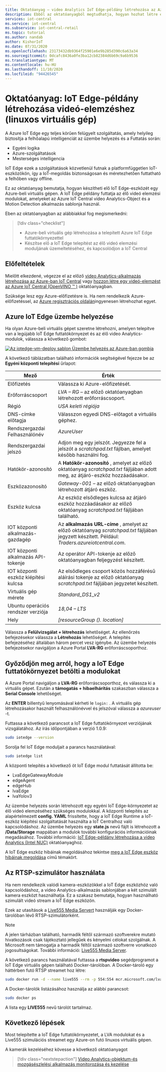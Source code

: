 ```yaml
---
title: Oktatóanyag – video Analytics IoT Edge-példány létrehozása az Azure-ban IoT Central (Linux rendszerű virtuális gép)
description: Ebből az oktatóanyagból megtudhatja, hogyan hozhat létre egy Linux rendszerű virtuális gépen a video Analytics-IoT Edge példányt a video Analytics-Object és a Motion Detection alkalmazás sablonnal.
services: iot-central
ms.service: iot-central
ms.subservice: iot-central-retail
ms.topic: tutorial
ms.author: nandab
author: KishorIoT
ms.date: 07/31/2020
ms.openlocfilehash: 23173432db9364f25901e6e9b285d390c6a63a34
ms.sourcegitcommit: 0dcafc8436a0fe3ba12cb82384d6b69c9a6b9536
ms.translationtype: MT
ms.contentlocale: hu-HU
ms.lasthandoff: 11/10/2020
ms.locfileid: "94426545"
---
```

# <a name="tutorial-create-an-iot-edge-instance-for-video-analytics-linux-vm"></a>Oktatóanyag: IoT Edge-példány létrehozása videó-elemzéshez (linuxos virtuális gép)

A Azure IoT Edge egy teljes körűen felügyelt szolgáltatás, amely helyileg biztosítja a felhőalapú intelligenciát az üzembe helyezés és a Futtatás során:

* Egyéni logika
* Azure-szolgáltatások
* Mesterséges intelligencia

IoT Edge ezek a szolgáltatások közvetlenül futnak a platformfüggetlen IoT-eszközökön, így a IoT-megoldás biztonságosan és méretezhetően futtatható a felhőben vagy offline.

Ez az oktatóanyag bemutatja, hogyan készítheti elő IoT Edge-eszközét egy Azure-beli virtuális gépen. A IoT Edge példány futtatja az élő videó elemzési modulokat, amelyeket az Azure IoT Central video Analytics-Object és a Motion Detection alkalmazás sablonja használ.

Eben az oktatóanyagban az alábbiakkal fog megismerkedni:
> [!div class="checklist"]
> * Azure-beli virtuális gép létrehozása a telepített Azure IoT Edge futtatókörnyezettel
> * Készítse elő a IoT Edge telepítést az élő videó elemzési moduljának üzemeltetéséhez, és kapcsolódjon a IoT Central

## <a name="prerequisites"></a>Előfeltételek

Mielőtt elkezdené, végezze el az előző [video Analytics-alkalmazás létrehozása az Azure-ban IoT Central](./tutorial-video-analytics-create-app-yolo-v3.md) vagy [hozzon létre egy videó-elemzést az Azure IoT Central (OpenVINO &trade; )](tutorial-video-analytics-create-app-openvino.md) oktatóanyagban.

Szüksége lesz egy Azure-előfizetésre is. Ha nem rendelkezik Azure-előfizetéssel, az [Azure regisztrációs oldalán](https://aka.ms/createazuresubscription)ingyenesen létrehozhat egyet.

## <a name="deploy-azure-iot-edge"></a>Azure IoT Edge üzembe helyezése

Ha olyan Azure-beli virtuális gépet szeretne létrehozni, amelyen telepítve van a legújabb IoT Edge futtatókörnyezet és az élő video Analytics-modulok, válassza a következő gombot:

[![Az iotedge-vm-deploy sablon Üzembe helyezés az Azure-ban gombja](https://aka.ms/deploytoazurebutton)](https://portal.azure.com/#create/Microsoft.Template/uri/https%3A%2F%2Fraw.githubusercontent.com%2FAzure%2Flive-video-analytics%2Fmaster%2Fref-apps%2Flva-edge-iot-central-gateway%2Fvm_deploy%2FedgeModuleVMDeploy.json)

A következő táblázatban található információk segítségével fejezze be az **Egyéni központi telepítési** űrlapot:

| Mező | Érték |
| ----- | ----- |
| Előfizetés | Válassza ki Azure-előfizetését. |
| Erőforráscsoport | *LVA – RG* – az előző oktatóanyagban létrehozott erőforráscsoport. |
| Régió       | *USA keleti régiója* |
| DNS-címke előtagja | Válasszon egyedi DNS-előtagot a virtuális géphez. |
| Rendszergazdai Felhasználónév | *AzureUser* |
| Rendszergazdai jelszó | Adjon meg egy jelszót. Jegyezze fel a jelszót a *scratchpad.txt* fájlban, amelyet később használni fog. |
| Hatókör-azonosító | A **Hatókör-azonosító** , amelyet az előző oktatóanyag *scratchpad.txt* fájljában adott meg, az átjáró-eszköz hozzáadásakor. |
| Eszközazonosító | *Gateway-001* – az előző oktatóanyagban létrehozott átjáró eszköz. |
| Eszköz kulcsa | Az eszköz elsődleges kulcsa az átjáró eszköz hozzáadásakor az előző oktatóanyag *scratchpad.txt* fájljában található. |
| IOT központi alkalmazás-gazdagép | Az **alkalmazás URL-címe** , amelyet az előző oktatóanyag *scratchpad.txt* fájljában jegyzett készített. Például: *Traders.azureiotcentral.com*. |
| IOT központi alkalmazás API-tokenje | Az operátor API-tokenje az előző oktatóanyagban feljegyzést készített. |
| IOT központi eszköz kiépítési kulcsa | Az elsődleges csoport közös hozzáférésű aláírási tokenje az előző oktatóanyag *scratchpad.txt* fájljában jegyzetet készített. |
| Virtuális gép mérete | *Standard_DS1_v2* |
| Ubuntu operációs rendszer verziója | *18,04 – LTS* |
| Hely | *[resourceGroup (). location]* |

Válassza a **Felülvizsgálat + létrehozás** lehetőséget. Az ellenőrzés befejezésekor válassza a **Létrehozás** lehetőséget. A telepítés befejezéséhez általában három percet vesz igénybe. Az üzembe helyezés befejezésekor navigáljon a Azure Portal **LVA-RG** erőforráscsoporthoz.

## <a name="ensure-the-iot-edge-runtime-loads-the-modules"></a>Győződjön meg arról, hogy a IoT Edge futtatókörnyezet betölti a modulokat

A Azure Portal navigáljon a **LVA-RG** erőforráscsoporthoz, és válassza ki a virtuális gépet. Ezután a **támogatás + hibaelhárítás** szakaszban válassza a **Serial Console** lehetőséget.

Az **ENTER** billentyű lenyomásával kérheti le `login:` . A virtuális gép létrehozásakor használt felhasználónévvel és jelszóval válassza a *azureuser* -t.

Futtassa a következő parancsot a IoT Edge futtatókörnyezet verziójának vizsgálatához. Az írás időpontjában a verzió 1.0.9:

```bash
sudo iotedge --version
```

Sorolja fel IoT Edge moduljait a parancs használatával:

```bash
sudo iotedge list
```

A központi telepítés a következő öt IoT Edge modul futtatását állította be:

* LvaEdgeGatewayModule
* edgeAgent
* edgeHub
* lvaEdge
* lvaYolov3

Az üzembe helyezés során létrehozott egy egyéni IoT Edge-környezetet az élő videó elemzéséhez szükséges modulokkal. A központi telepítés az alapértelmezett **config. YAML** frissítette, hogy a IoT Edge Runtime a IoT-eszköz kiépítési szolgáltatását használta a IoT Centralhoz való kapcsolódáshoz. Az üzembe helyezés egy **state.js** nevű fájlt is létrehozott a **/Data/Storage** mappában a modulok további konfigurációs információinak megadásához. További információ: [IoT Edge-példány létrehozása a video Analytics (Intel NUC)](./tutorial-video-analytics-iot-edge-nuc.md) oktatóanyaghoz.

A IoT Edge eszköz hibáinak megoldásához tekintse [meg a IoT Edge eszköz hibáinak megoldása](../../iot-edge/troubleshoot.md) című témakört.

## <a name="use-the-rtsp-simulator"></a>Az RTSP-szimulátor használata

Ha nem rendelkezik valódi kamera-eszközökkel a IoT Edge eszközhöz való kapcsolódáshoz, a video Analytics-alkalmazás sablonjában a két szimulált kamera eszközt használhatja. Ez a szakasz bemutatja, hogyan használható szimulált videó stream a IoT Edge eszközön.

Ezek az utasítások a [Live555 Media Servert](http://www.live555.com/mediaServer/) használják egy Docker-tárolóban lévő RTSP-szimulátorként.

> [!NOTE]
> A jelen tárházban található, harmadik féltől származó szoftverekre mutató hivatkozások csak tájékoztató jellegűek és kényelmi célokat szolgálnak. A Microsoft nem támogatja a harmadik féltől származó szoftverre vonatkozó jogosultságokat. További információ: [Live555 Media Server](http://www.live555.com/mediaServer/).

A következő parancs használatával futtassa a **rtspvideo** segédprogramot a IoT Edge virtuális gépen található Docker-tárolóban. A Docker-tároló egy háttérben futó RTSP streamet hoz létre:

```bash
sudo docker run -d --name live555 --rm -p 554:554 mcr.microsoft.com/lva-utilities/rtspsim-live555:1.2
```

A Docker-tárolók listázásához használja az alábbi parancsot:

```bash
sudo docker ps
```

A lista egy **LIVE555** nevű tárolót tartalmaz.

## <a name="next-steps"></a>Következő lépések

Most telepítette a IoT Edge futtatókörnyezetet, a LVA modulokat és a Live555 szimulációs streamet egy Azure-on futó linuxos virtuális gépen.

A kamerák kezeléséhez kövesse a következő oktatóanyagot

> [!div class="nextstepaction"]
> [Video Analytics-objektum-és mozgásészlelési alkalmazás monitorozása és kezelése](./tutorial-video-analytics-manage.md)